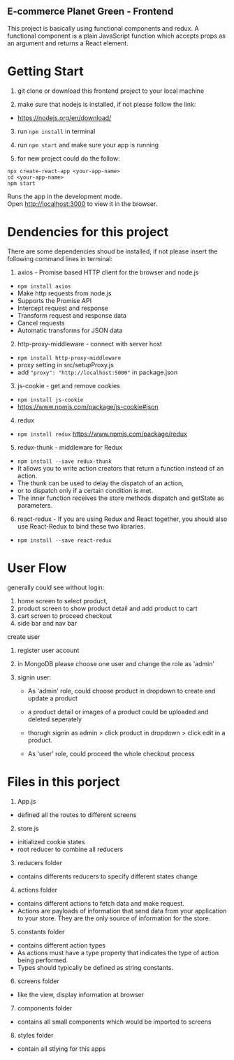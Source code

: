 ## E-commerce Planet Green - Frontend

This project is basically using functional components and redux.
A functional component is a plain JavaScript function which accepts props as an argument and returns a React element.

# Getting Start

1. git clone or download this frontend project to your local machine

2. make sure that nodejs is installed, if not please follow the link:

- https://nodejs.org/en/download/

3. run `npm install` in terminal

4. run `npm start` and make sure your app is running

5. for new project could do the follow:

```
npx create-react-app <your-app-name>
cd <your-app-name>
npm start

```

Runs the app in the development mode.<br />
Open [http://localhost:3000](http://localhost:3000) to view it in the browser.

# Dendencies for this project

There are some dependencies shoud be installed, if not please insert the following command lines in terminal:

1. axios - Promise based HTTP client for the browser and node.js

- `npm install axios`
- Make http requests from node.js
- Supports the Promise API
- Intercept request and response
- Transform request and response data
- Cancel requests
- Automatic transforms for JSON data

2. http-proxy-middleware - connect with server host

- `npm install http-proxy-middleware`
- proxy setting in src/setupProxy.js
- add `"proxy": "http://localhost:5000"` in package.json

3. js-cookie - get and remove cookies

- `npm install js-cookie`
- https://www.npmjs.com/package/js-cookie#json

4. redux

- `npm install redux`
  https://www.npmjs.com/package/redux

5. redux-thunk - middleware for Redux

- `npm install --save redux-thunk`
- It allows you to write action creators that return a function instead of an action.
- The thunk can be used to delay the dispatch of an action,
- or to dispatch only if a certain condition is met.
- The inner function receives the store methods dispatch and getState as parameters.

6. react-redux - If you are using Redux and React together, you should also use React-Redux to bind these two libraries.

- `npm install --save react-redux`

# User Flow

generally could see without login:

1. home screen to select product,
2. product screen to show product detail and add product to cart
3. cart screen to proceed checkout
4. side bar and nav bar

create user

1. register user account
2. in MongoDB please choose one user and change the role as 'admin'
3. signin user:

   - As 'admin' role, could choose product in dropdown to create and update a product
   - a product detail or images of a product could be uploaded and deleted seperately
   - thorugh signin as admin > click product in dropdown > click edit in a product.

   - As 'user' role, could proceed the whole checkout process

# Files in this porject

1. App.js

- defined all the routes to different screens

2. store.js

- initialized cookie states
- root reducer to combine all reducers

3. reducers folder

- contains differents reducers to specify different states change

4. actions folder

- contains different actions to fetch data and make request.
- Actions are payloads of information that send data from your application to your store. They are the only source of information for the store.

5. constants folder

- contains different action types
- As actions must have a type property that indicates the type of action being performed.
- Types should typically be defined as string constants.

6. screens folder

- like the view, display information at browser

7. components folder

- contains all small components which would be imported to screens

8. styles folder

- contain all stlying for this apps
